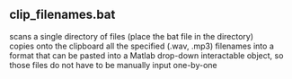 ## clip_filenames.bat
scans a single directory of files (place the bat file in the directory)   
copies onto the clipboard all the specified (.wav, .mp3) filenames into a format that can be pasted into a Matlab drop-down interactable object, so those files do not have to be manually input one-by-one
